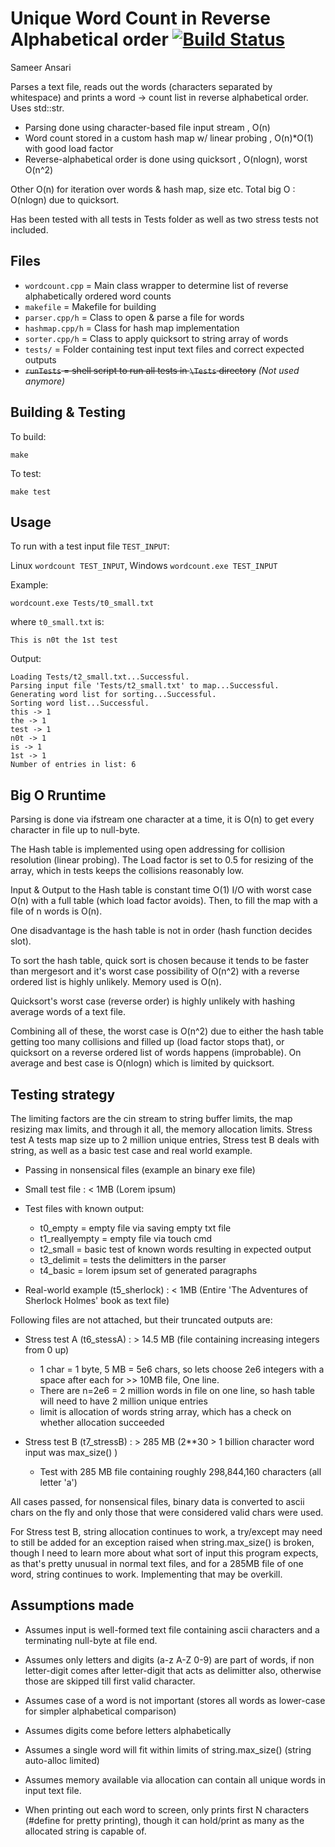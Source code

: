 Unique Word Count in Reverse Alphabetical order [![Build Status](https://travis-ci.org/Elucidation/WordCount.svg?branch=master)](https://travis-ci.org/Elucidation/WordCount)
===
Sameer Ansari

Parses a text file, reads out the words (characters separated by whitespace) and prints a word -> count list in reverse alphabetical order. Uses std::str.

* Parsing done using character-based file input stream		, O(n)
* Word count stored in a custom hash map w/ linear probing	, O(n)*O(1) with good load factor
* Reverse-alphabetical order is done using quicksort		, O(nlogn), worst O(n^2)

Other O(n) for iteration over words & hash map, size etc.
Total big O : O(nlogn) due to quicksort.

Has been tested with all tests in Tests folder as well as two stress tests not included.

Files
---
* `wordcount.cpp`   = Main class wrapper to determine list of reverse alphabetically ordered word counts
* `makefile`        = Makefile for building
* `parser.cpp/h`    = Class to open & parse a file for words
* `hashmap.cpp/h`   = Class for hash map implementation
* `sorter.cpp/h`    = Class to apply quicksort to string array of words
* `tests/`          = Folder containing test input text files and correct expected outputs
* ~~`runTests`      = shell script to run all tests in `\Tests` directory~~ *(Not used anymore)*


Building & Testing
---
To build:

	make

To test:

	make test

Usage
---
To run with a test input file `TEST_INPUT`: 

Linux `wordcount TEST_INPUT`, Windows `wordcount.exe TEST_INPUT`

Example:
	
	wordcount.exe Tests/t0_small.txt

where `t0_small.txt` is:

	This is n0t the 1st test

Output:

	Loading Tests/t2_small.txt...Successful.
	Parsing input file 'Tests/t2_small.txt' to map...Successful.
	Generating word list for sorting...Successful.
	Sorting word list...Successful.
	this -> 1
	the -> 1
	test -> 1
	n0t -> 1
	is -> 1
	1st -> 1
	Number of entries in list: 6


Big O Rruntime
---
Parsing is done via ifstream one character at a time, it is O(n) to get every character in file up to null-byte.

The Hash table is implemented using open addressing for collision resolution (linear probing). The Load factor is set to 0.5 for resizing of the array, which in tests keeps the collisions reasonably low.

Input & Output to the Hash table is constant time O(1) I/O with worst case O(n) with a full table (which load factor avoids). Then, to fill the map with a file of n words is O(n).

One disadvantage is the hash table is not in order (hash function decides slot).

To sort the hash table, quick sort is chosen because it tends to be faster than mergesort and it's worst case possibility of O(n^2) with a reverse ordered list is highly unlikely. Memory used is O(n).

Quicksort's worst case (reverse order) is highly unlikely with hashing average words of a text file.

Combining all of these, the worst case is O(n^2) due to either the hash table getting too many collisions and filled up (load factor stops that), or quicksort on a reverse ordered list of words happens (improbable). On average and best case is O(nlogn) which is limited by quicksort.

Testing strategy
---
The limiting factors are the cin stream to string buffer limits, the map resizing max limits, and through it all, the memory allocation limits. Stress test A tests map size up to 2 million unique entries, Stress test B deals with string, as well as a basic test case and real world example.

* Passing in nonsensical files (example an binary exe file)

* Small test file :    < 1MB    (Lorem ipsum)

* Test files with known output:
	* t0_empty       =  empty file via saving empty txt file
	* t1_reallyempty =  empty file via touch cmd
	* t2_small       =  basic test of known words resulting in expected output
	* t3_delimit     =  tests the delimitters in the parser
	* t4_basic       =  lorem ipsum set of generated paragraphs

* Real-world example (t5_sherlock) :  < 1MB    (Entire 'The Adventures of Sherlock Holmes' book as text file)

Following files are not attached, but their truncated outputs are:

* Stress test A (t6_stessA) :      > 14.5 MB  (file containing increasing integers from 0 up)
	* 1 char = 1 byte, 5 MB = 5e6 chars, so lets choose 2e6 integers with a space after each for >> 10MB file, One line.
	* There are n=2e6 = 2 million words in file on one line, so hash table will need to have 2 million unique entries
	* limit is allocation of words string array, which has a check on whether allocation succeeded

* Stress test B (t7_stressB) :      > 285 MB (2**30 > 1 billion character word input was max_size() )
	* Test with 285 MB file containing roughly 298,844,160 characters (all letter 'a')


All cases passed, for nonsensical files, binary data is converted to ascii chars on the fly and only those that were considered valid chars were used.

For Stress test B, string allocation continues to work, a try/except may need to still be added for an exception raised when string.max_size() is broken, though I need to learn more about what sort of input this program expects, as that's pretty unusual in normal text files, and for a 285MB file of one word, string continues to work. Implementing that may be overkill.


Assumptions made
---
* Assumes input is well-formed text file containing ascii characters and a terminating null-byte at file end.
* Assumes only letters and digits (a-z A-Z 0-9) are part of words, if non letter-digit comes after letter-digit that acts as delimitter also, otherwise those are skipped till first valid character.

* Assumes case of a word is not important (stores all words as lower-case for simpler alphabetical comparison)
* Assumes digits come before letters alphabetically
* Assumes a single word will fit within limits of string.max_size() (string auto-alloc limited)
* Assumes memory available via allocation can contain all unique words in input text file.
* When printing out each word to screen, only prints first N characters (#define for pretty printing), though it can hold/print as many as the allocated string is capable of.